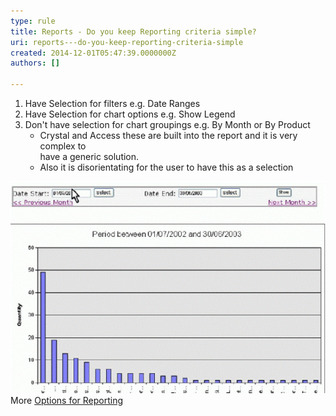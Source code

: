 ```yaml
---
type: rule
title: Reports - Do you keep Reporting criteria simple?
uri: reports---do-you-keep-reporting-criteria-simple
created: 2014-12-01T05:47:39.0000000Z
authors: []

---
```


1. Have Selection for filters e.g. Date Ranges
2. Have Selection for chart options e.g. Show Legend
3. Don't have selection for chart groupings e.g. By Month or By Product
    - Crystal and Access these are built into the report and it is very complex to <br>                                have a generic solution.
    - Also it is disorientating for the user to have this as a selection

 ![Reporting Criteria](../../assets/GraphInterface.gif)
More     [Options for Reporting](http://www.ssw.com.au/ssw/Standards/DeveloperDotNet/GuidelinesForReporting.aspx)
